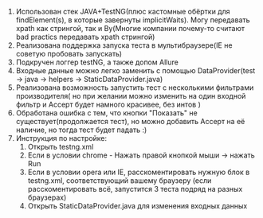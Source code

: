 1. Использован стек JAVA+TestNG(плюс кастомные обёртки для findElement(s), в которые завернуты implicitWaits). Могу передавать xpath как стрингой, так и By(Многие компании почему-то считают bad practics передавать xpath стрингой)
2. Реализована поддержка запуска теста в мультибраузере(IE не советую пробовать запускать)
3. Подкручен логгер testNG, а также допом Allure
4. Входные данные можно легко заменить с помощью DataProvider(test -> java -> helpers -> StaticDataProvider.java)
5. Реализована возможность запустить тест с несколькими фильтрами производителя(
   но при желании можно изменить на один входной фильтр и Ассерт будет намного красивее, без интов )
6. Обработана ошибка с тем, что кнопки "Показать" не существует(продолжается тест), но можно добавить Ассерт на её наличие, но тогда тест будет падать :)
7. Инструкция по настройке:
     1. Открыть testng.xml
     2. Если в условии chrome - Нажать правой кнопкой мыши -> нажать Run
     3. Если в условии opera или IE, расскоментировать нужную блок в testng.xml, соответствующий вашему браузеру
   (если расскоментировать всё, запустится 3 теста подряд на разных браузерах)
     4. Открыть StaticDataProvider.java для изменения входных данных
